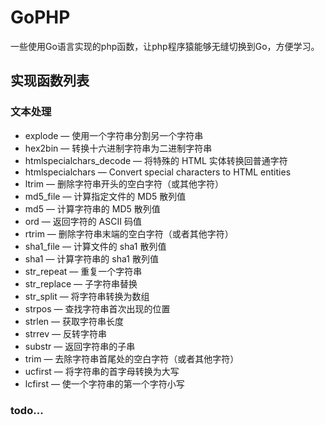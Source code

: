 # GoPHP

一些使用Go语言实现的php函数，让php程序猿能够无缝切换到Go，方便学习。

## 实现函数列表
### 文本处理
* explode — 使用一个字符串分割另一个字符串
* hex2bin — 转换十六进制字符串为二进制字符串
* htmlspecialchars_decode — 将特殊的 HTML 实体转换回普通字符
* htmlspecialchars — Convert special characters to HTML entities 
* ltrim — 删除字符串开头的空白字符（或其他字符）
* md5_file — 计算指定文件的 MD5 散列值
* md5 — 计算字符串的 MD5 散列值
* ord — 返回字符的 ASCII 码值
* rtrim — 删除字符串末端的空白字符（或者其他字符）
* sha1_file — 计算文件的 sha1 散列值 
* sha1 — 计算字符串的 sha1 散列值 
* str_repeat — 重复一个字符串 
* str_replace — 子字符串替换 
* str_split — 将字符串转换为数组 
* strpos — 查找字符串首次出现的位置 
* strlen — 获取字符串长度 
* strrev — 反转字符串 
* substr — 返回字符串的子串 
* trim — 去除字符串首尾处的空白字符（或者其他字符） 
* ucfirst — 将字符串的首字母转换为大写 
* lcfirst — 使一个字符串的第一个字符小写

### todo...
